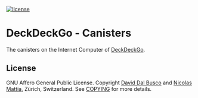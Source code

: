 [![license][agpl-license]][agpl-license-url]

[agpl-license]: https://img.shields.io/badge/License-AGPL%20v3-blue.svg
[agpl-license-url]: https://github.com/deckgo/deckdeckgo/blob/main/canisters/GNU-AGPL-3.0

# DeckDeckGo - Canisters

The canisters on the Internet Computer of [DeckDeckGo].

## License

GNU Affero General Public License. Copyright [David Dal Busco](mailto:david.dalbusco@outlook.com) and [Nicolas Mattia](mailto:nicolas@nmattia.com), Zürich, Switzerland. See [COPYING](COPYING) for more details.

[deckdeckgo]: https://deckdeckgo.com
